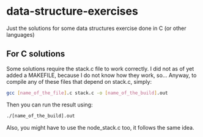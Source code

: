 # data-structure-exercises
Just the solutions for some data structures exercise done in C (or other languages)

## For C solutions
Some solutions require the stack.c file to work correctly. I did not as of yet added a MAKEFILE, because I do not know how they work, so...
Anyway, to compile any of these files that depend on stack.c, simply:

``` bash
gcc [name_of_the_file].c stack.c -o [name_of_the_build].out
```

Then you can run the result using:

``` bash
./[name_of_the_build].out
```
Also, you might have to use the node_stack.c too, it follows the same idea.
